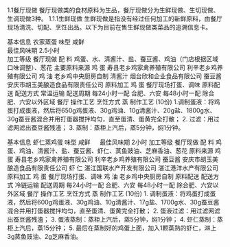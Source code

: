 1.1餐厅现做
餐厅现做类的食材原料为生品，餐厅现做分为生鲜现做、生切现做、生调现做3种。
1.1.1生鲜现做
生鲜现做是指没有经过任何加工的新鲜原料，由餐厅现场清洗、切配、烹饪出品。以下为目前在售生鲜现做类菜品的追溯信息卡。

基本信息	农家蒸蛋	味型	咸鲜	
		最佳风味期	2.5小时	
	加工等级	餐厅现做
	配 料	鸡蛋、水、清酱汁、盐、蚕豆酱、鸡油（门店根据区域口味调整）、葱花
主要原料来源	鸡 蛋	寿县老乡鸡家禽养殖有限公司
利辛老乡鸡养殖有限公司
	鸡 油	老乡鸡中央厨房自制
	清酱汁	烟台欣和企业食品有限公司
	蚕豆酱	安庆市胡玉美酿造食品有限责任公司
原料加工	鸡 蛋	餐厅现场打蛋、调味
原料配送	配送方式	常温运输
	配送周期	每24小时一配	合肥、六安
		每48小时一配	除合肥、六安以外区域
餐厅
操作工艺	烹饪方式	蒸
	制作工艺
(10份)	1.调制蛋液：将鸡蛋打成蛋液，然后将650g鸡蛋液、30g鸡油、10g清酱汁、20g盐、1800g水、30g蚕豆酱混合并用打蛋器搅拌均匀，直至蛋清、蛋黄完全打散；
2. 过滤：用过滤网滤出蚕豆酱残渣；
3. 蒸制：蒸柜上汽后，蒸5分钟，焖1分钟。




基本信息	虾仁蒸鸡蛋	味型	咸鲜	　
		最佳风味期	2小时	
	加工等级	餐厅现做
	配 料	鸡蛋、鸡油、清酱汁、盐、蚕豆酱、虾仁、蒸鱼豉油、芝麻香油、葱花
原料来源	鸡 蛋	寿县老乡鸡家禽养殖有限公司
利辛老乡鸡养殖有限公司
	蚕豆酱	安庆市胡玉美酿造食品有限责任公司
	虾 仁	湛江国联水产开发有限公司
湛江港洋水产有限公司
原料加工	鸡 蛋	餐厅现场打蛋、调味
	鸡 油	老乡鸡中央厨房自制
原料配送	配送方式	冷链运输
	配送周期	每24小时一配	合肥、六安
		每48小时一配	除合肥、六安以外区域
餐厅
操作工艺	烹饪方式	蒸
	制作工艺
(10份)	1. 调制蛋液：将鸡蛋打成蛋液，然后将600g鸡蛋液、30g鸡油、10g清酱汁、17g盐、1700g水、30g蚕豆酱混合并用打蛋器搅拌均匀，直至蛋清、蛋黄完全打散；
2. 蛋液过滤：用过滤网滤出蚕豆酱残渣；
3. 蛋液蒸制：蒸柜上汽后，蒸5分钟，焖1分钟；
4. 虾仁蒸制：蒸柜上汽后，蒸15分钟；
5. 最后在蒸制好的鸡蛋上面，加入1颗蒸熟的虾仁，淋上3g蒸鱼豉油、2g芝麻香油。